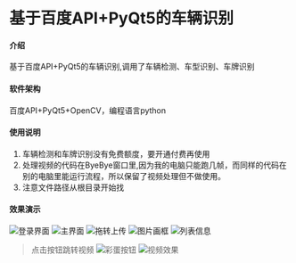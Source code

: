 # 基于百度API+PyQt5的车辆识别

#### 介绍
基于百度API+PyQt5的车辆识别,调用了车辆检测、车型识别、车牌识别

#### 软件架构
百度API+PyQt5+OpenCV，编程语言python

#### 使用说明

1.  车辆检测和车牌识别没有免费额度，要开通付费再使用
2.  处理视频的代码在ByeBye窗口里,因为我的电脑只能跑几帧，而同样的代码在别的电脑里能运行流程，所以保留了视频处理但不做使用。
3.  注意文件路径从根目录开始找

#### 效果演示
![登录界面](https://foruda.gitee.com/images/1720233642118080334/ab87e62a_13756960.png "屏幕截图")
![主界面](https://foruda.gitee.com/images/1720233667554523713/4fedd930_13756960.png "屏幕截图")
![拖转上传](https://foruda.gitee.com/images/1720233701505318257/3f8ff8af_13756960.png "屏幕截图")
![图片画框](https://foruda.gitee.com/images/1720234347388970249/9567e7a6_13756960.png "屏幕截图")
![列表信息](https://foruda.gitee.com/images/1720234356246768004/ae352dbc_13756960.png "屏幕截图")
> 点击按钮跳转视频
![彩蛋按钮](https://foruda.gitee.com/images/1720234390884067364/ca3d5ac8_13756960.png "屏幕截图")
![视频效果](https://foruda.gitee.com/images/1720234404485628110/1931edf1_13756960.png "屏幕截图")
